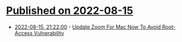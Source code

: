 # [Published on 2022-08-15](index.md)

* [2022-08-15, 21:22:00](https://it.slashdot.org/story/22/08/15/1945242/update-zoom-for-mac-now-to-avoid-root-access-vulnerability?utm_source=rss1.0mainlinkanon&utm_medium=feed) - [Update Zoom For Mac Now To Avoid Root-Access Vulnerability](https://it.slashdot.org/story/22/08/15/1945242/update-zoom-for-mac-now-to-avoid-root-access-vulnerability?utm_source=rss1.0mainlinkanon&utm_medium=feed)
